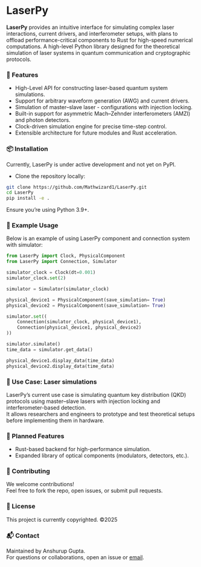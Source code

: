 # LaserPy

**LaserPy** provides an intuitive interface for simulating complex laser interactions, current drivers, and interferometer setups, with plans to offload performance-critical components to Rust for high-speed numerical computations. A high-level Python library designed for the theoretical simulation of laser systems in quantum communication and cryptographic protocols.

### 🚀 Features

- High-Level API for constructing laser-based quantum system simulations.
- Support for arbitrary waveform generation (AWG) and current drivers.
- Simulation of master–slave laser - configurations with injection locking.
- Built-in support for asymmetric Mach–Zehnder interferometers (AMZI) and photon detectors.
- Clock-driven simulation engine for precise time-step control.
- Extensible architecture for future modules and Rust acceleration.

### 📦 Installation

Currently, LaserPy is under active development and not yet on PyPI.
- Clone the repository locally:

```bash
git clone https://github.com/Mathwizard1/LaserPy.git
cd LaserPy
pip install -e .
```

Ensure you’re using Python 3.9+.

### 📝 Example Usage

Below is an example of using LaserPy component and connection system with simulator:

```python
from LaserPy import Clock, PhysicalComponent
from LaserPy import Connection, Simulator

simulator_clock = Clock(dt=0.001)
simulator_clock.set(2)

simulator = Simulator(simulator_clock)

physical_device1 = PhysicalComponent(save_simulation= True)
physical_device2 = PhysicalComponent(save_simulation= True)

simulator.set((
    Connection(simulator_clock, physical_device1),
    Connection(physical_device1, physical_device2)
))

simulator.simulate()
time_data = simulator.get_data()

physical_device1.display_data(time_data)
physical_device2.display_data(time_data)
```

### 🧠 Use Case: Laser simulations

LaserPy’s current use case is simulating quantum key distribution (QKD) protocols using master–slave lasers with injection locking and interferometer-based detection.<br>
It allows researchers and engineers to prototype and test theoretical setups before implementing them in hardware.

### 🔧 Planned Features

- Rust-based backend for high-performance simulation.
- Expanded library of optical components (modulators, detectors, etc.).

### 🤝 Contributing

We welcome contributions!<br>
Feel free to fork the repo, open issues, or submit pull requests.

### 📜 License

This project is currently copyrighted. ©2025

### 📬 Contact

Maintained by Anshurup Gupta.<br>
For questions or collaborations, open an issue or [email](mailto:anshurup.gupta@gmail.com).
